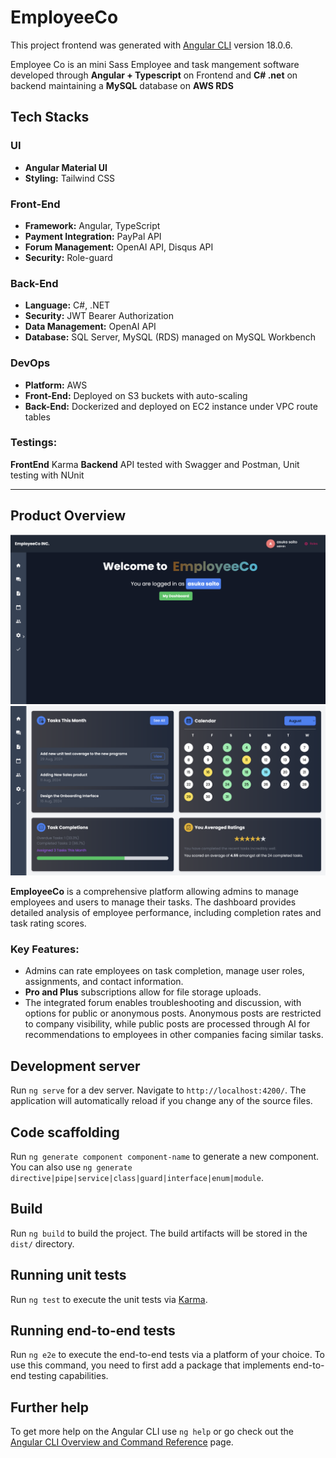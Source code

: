 # EmployeeCo

This project frontend was generated with [Angular CLI](https://github.com/angular/angular-cli) version 18.0.6.

Employee Co is an mini Sass Employee and task mangement software developed through **Angular + Typescript** on Frontend and **C# .net** on backend maintaining a **MySQL** database on **AWS RDS**



## Tech Stacks

### UI
- **Angular Material UI**
- **Styling:** Tailwind CSS

### Front-End
- **Framework:** Angular, TypeScript
- **Payment Integration:** PayPal API
- **Forum Management:** OpenAI API, Disqus API
- **Security:** Role-guard

### Back-End
- **Language:** C#, .NET
- **Security:** JWT Bearer Authorization
- **Data Management:** OpenAI API
- **Database:** SQL Server, MySQL (RDS) managed on MySQL Workbench

### DevOps
- **Platform:** AWS
- **Front-End:** Deployed on S3 buckets with auto-scaling
- **Back-End:** Dockerized and deployed on EC2 instance under VPC route tables

### Testings:
**FrontEnd** Karma
**Backend**  API tested with Swagger and Postman, Unit testing with NUnit



---

## Product Overview

![First Image](src/assets/Readme1.png)  
![Second Image](src/assets/Readme2.png)

**EmployeeCo** is a comprehensive platform allowing admins to manage employees and users to manage their tasks. The dashboard provides detailed analysis of employee performance, including completion rates and task rating scores.

### Key Features:
- Admins can rate employees on task completion, manage user roles, assignments, and contact information.
- **Pro and Plus** subscriptions allow for file storage uploads.
- The integrated forum enables troubleshooting and discussion, with options for public or anonymous posts. Anonymous posts are restricted to company visibility, while public posts are processed through AI for recommendations to employees in other companies facing similar tasks.





## Development server

Run `ng serve` for a dev server. Navigate to `http://localhost:4200/`. The application will automatically reload if you change any of the source files.

## Code scaffolding

Run `ng generate component component-name` to generate a new component. You can also use `ng generate directive|pipe|service|class|guard|interface|enum|module`.

## Build

Run `ng build` to build the project. The build artifacts will be stored in the `dist/` directory.

## Running unit tests

Run `ng test` to execute the unit tests via [Karma](https://karma-runner.github.io).

## Running end-to-end tests

Run `ng e2e` to execute the end-to-end tests via a platform of your choice. To use this command, you need to first add a package that implements end-to-end testing capabilities.

## Further help

To get more help on the Angular CLI use `ng help` or go check out the [Angular CLI Overview and Command Reference](https://angular.dev/tools/cli) page.
